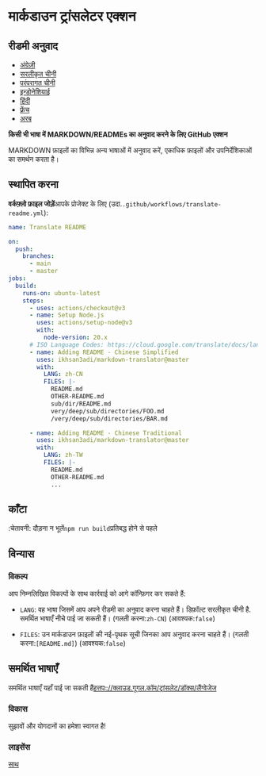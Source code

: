 # मार्कडाउन ट्रांसलेटर एक्शन

## रीडमी अनुवाद

-   [अंग्रेज़ी](README.md)
-   [सरलीकृत चीनी](README.zh-CN.md)
-   [परंपरागत चीनी](README.zh-TW.md)
-   [इन्डोनेशियाई](README.id.md)
-   [हिंदी](README.hi.md)
-   [फ़्रेंच](README.fr.md)
-   [अरब](README.ar.md)

**किसी भी भाषा में MARKDOWN/READMEs का अनुवाद करने के लिए GitHub एक्शन**

MARKDOWN फ़ाइलों का विभिन्न अन्य भाषाओं में अनुवाद करें, एकाधिक फ़ाइलों और उपनिर्देशिकाओं का समर्थन करता है।

## स्थापित करना

**वर्कफ़्लो फ़ाइल जोड़ें**आपके प्रोजेक्ट के लिए (उदा.`.github/workflows/translate-readme.yml`):

```yaml
name: Translate README

on:
  push:
    branches:
      - main
      - master
jobs:
  build:
    runs-on: ubuntu-latest
    steps:
      - uses: actions/checkout@v3
      - name: Setup Node.js
        uses: actions/setup-node@v3
        with:
          node-version: 20.x
      # ISO Language Codes: https://cloud.google.com/translate/docs/languages
      - name: Adding README - Chinese Simplified
        uses: ikhsan3adi/markdown-translator@master
        with:
          LANG: zh-CN
          FILES: |-
            README.md
            OTHER-README.md
            sub/dir/README.md
            very/deep/sub/directories/FOO.md
            /very/deep/sub/directories/BAR.md

      - name: Adding README - Chinese Traditional
        uses: ikhsan3adi/markdown-translator@master
        with:
          LANG: zh-TW
          FILES: |-
            README.md
            OTHER-README.md
            ...
```

## काँटा

:चेतावनी: दौड़ना न भूलें`npm run build`प्रतिबद्ध होने से पहले

## विन्यास

### विकल्प

आप निम्नलिखित विकल्पों के साथ कार्रवाई को आगे कॉन्फ़िगर कर सकते हैं:

-   `LANG`: वह भाषा जिसमें आप अपने रीडमी का अनुवाद करना चाहते हैं। डिफ़ॉल्ट सरलीकृत चीनी है. समर्थित भाषाएँ नीचे पाई जा सकती हैं।
    (गलती करना:`zh-CN`) (आवश्यक:`false`)

-   `FILES`: उन मार्कडाउन फ़ाइलों की नई-पृथक सूची जिनका आप अनुवाद करना चाहते हैं। (गलती करना:`[README.md]`) (आवश्यक:`false`)

## समर्थित भाषाएँ

समर्थित भाषाएँ यहाँ पाई जा सकती हैं[हत्तपः://क्लाउड.गूगल.कॉम/ट्रांसलेट/डॉक्स/लैंग्वेजेज](https://cloud.google.com/translate/docs/languages)

### विकास

सुझावों और योगदानों का हमेशा स्वागत है!

### लाइसेंस

[साथ](./LICENSE)
